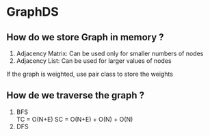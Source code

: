 # GraphDS

## How do we store Graph in memory ? 
1. Adjacency Matrix: Can be used only for smaller numbers of nodes
2. Adjacency List: Can be used for larger values of nodes

If the graph is weighted, use pair class to store the weights 

## How de we traverse the graph ?
1. BFS  
    TC = O(N+E)
    SC = O(N+E) + O(N) + O(N)
2. DFS
    

